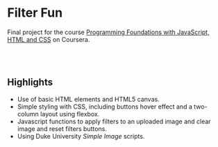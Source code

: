 <h1>Filter Fun</h1> 

<p>Final project for the course 
  <a href="https://www.coursera.org/programs/university-of-naples-on-coursera-ikjgg/learn/duke-programming-web">Programming Foundations with JavaScript, HTML and CSS</a>
  on Coursera.
</p>
<br>

<br>
<h2>Highlights</h2>
<ul>
  <li>Use of basic HTML elements and HTML5 canvas.</li>
  <li>Simple styling with CSS, including buttons hover effect and a two-column layout using flexbox.</li>
  <li>Javascript functions to apply filters to an uploaded image and clear image and reset filters buttons.</li>
  <li>Using Duke University <i>Simple Image</i> scripts.</li>
</ul>
